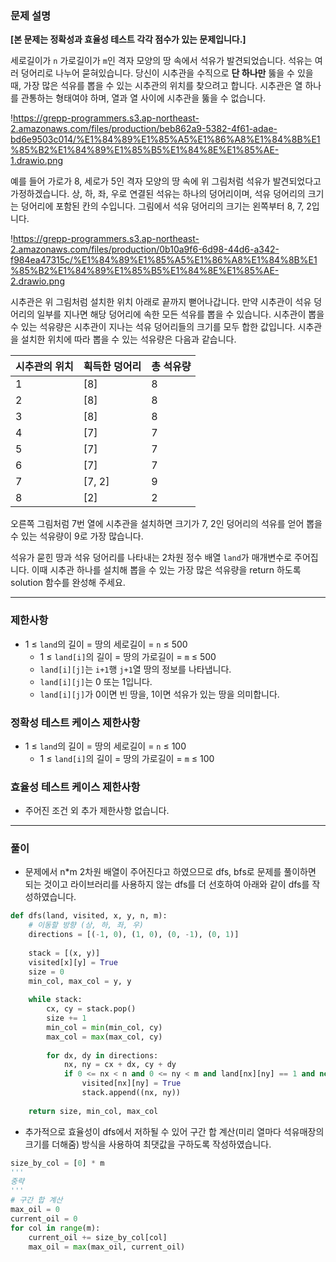 ### **문제 설명**

**[본 문제는 정확성과 효율성 테스트 각각 점수가 있는 문제입니다.]**

세로길이가 `n` 가로길이가 `m`인 격자 모양의 땅 속에서 석유가 발견되었습니다. 석유는 여러 덩어리로 나누어 묻혀있습니다. 당신이 시추관을 수직으로 **단 하나만** 뚫을 수 있을 때, 가장 많은 석유를 뽑을 수 있는 시추관의 위치를 찾으려고 합니다. 시추관은 열 하나를 관통하는 형태여야 하며, 열과 열 사이에 시추관을 뚫을 수 없습니다.

!https://grepp-programmers.s3.ap-northeast-2.amazonaws.com/files/production/beb862a9-5382-4f61-adae-bd6e9503c014/%E1%84%89%E1%85%A5%E1%86%A8%E1%84%8B%E1%85%B2%E1%84%89%E1%85%B5%E1%84%8E%E1%85%AE-1.drawio.png

예를 들어 가로가 8, 세로가 5인 격자 모양의 땅 속에 위 그림처럼 석유가 발견되었다고 가정하겠습니다. 상, 하, 좌, 우로 연결된 석유는 하나의 덩어리이며, 석유 덩어리의 크기는 덩어리에 포함된 칸의 수입니다. 그림에서 석유 덩어리의 크기는 왼쪽부터 8, 7, 2입니다.

!https://grepp-programmers.s3.ap-northeast-2.amazonaws.com/files/production/0b10a9f6-6d98-44d6-a342-f984ea47315c/%E1%84%89%E1%85%A5%E1%86%A8%E1%84%8B%E1%85%B2%E1%84%89%E1%85%B5%E1%84%8E%E1%85%AE-2.drawio.png

시추관은 위 그림처럼 설치한 위치 아래로 끝까지 뻗어나갑니다. 만약 시추관이 석유 덩어리의 일부를 지나면 해당 덩어리에 속한 모든 석유를 뽑을 수 있습니다. 시추관이 뽑을 수 있는 석유량은 시추관이 지나는 석유 덩어리들의 크기를 모두 합한 값입니다. 시추관을 설치한 위치에 따라 뽑을 수 있는 석유량은 다음과 같습니다.

| 시추관의 위치 | 획득한 덩어리 | 총 석유량 |
| --- | --- | --- |
| 1 | [8] | 8 |
| 2 | [8] | 8 |
| 3 | [8] | 8 |
| 4 | [7] | 7 |
| 5 | [7] | 7 |
| 6 | [7] | 7 |
| 7 | [7, 2] | 9 |
| 8 | [2] | 2 |

오른쪽 그림처럼 7번 열에 시추관을 설치하면 크기가 7, 2인 덩어리의 석유를 얻어 뽑을 수 있는 석유량이 9로 가장 많습니다.

석유가 묻힌 땅과 석유 덩어리를 나타내는 2차원 정수 배열 `land`가 매개변수로 주어집니다. 이때 시추관 하나를 설치해 뽑을 수 있는 가장 많은 석유량을 return 하도록 solution 함수를 완성해 주세요.

---

### 제한사항

- 1 ≤ `land`의 길이 = 땅의 세로길이 = `n` ≤ 500
    - 1 ≤ `land[i]`의 길이 = 땅의 가로길이 = `m` ≤ 500
    - `land[i][j]`는 `i+1`행 `j+1`열 땅의 정보를 나타냅니다.
    - `land[i][j]`는 0 또는 1입니다.
    - `land[i][j]`가 0이면 빈 땅을, 1이면 석유가 있는 땅을 의미합니다.

### 정확성 테스트 케이스 제한사항

- 1 ≤ `land`의 길이 = 땅의 세로길이 = `n` ≤ 100
    - 1 ≤ `land[i]`의 길이 = 땅의 가로길이 = `m` ≤ 100

### 효율성 테스트 케이스 제한사항

- 주어진 조건 외 추가 제한사항 없습니다.

---

### 풀이

- 문제에서 n*m 2차원 배열이 주어진다고 하였으므로 dfs, bfs로 문제를 풀이하면 되는 것이고 라이브러리를 사용하지 않는 dfs를 더 선호하여 아래와 같이 dfs를 작성하였습니다.

```python
def dfs(land, visited, x, y, n, m):
    # 이동할 방향 (상, 하, 좌, 우)
    directions = [(-1, 0), (1, 0), (0, -1), (0, 1)]
    
    stack = [(x, y)]
    visited[x][y] = True
    size = 0
    min_col, max_col = y, y
    
    while stack:
        cx, cy = stack.pop()
        size += 1
        min_col = min(min_col, cy)
        max_col = max(max_col, cy)
        
        for dx, dy in directions:
            nx, ny = cx + dx, cy + dy
            if 0 <= nx < n and 0 <= ny < m and land[nx][ny] == 1 and not visited[nx][ny]:
                visited[nx][ny] = True
                stack.append((nx, ny))
    
    return size, min_col, max_col
```

- 추가적으로 효율성이 dfs에서 저하될 수 있어 구간 합 계산(미리 열마다 석유매장의 크기를 더해줌) 방식을 사용하여 최댓값을 구하도록 작성하였습니다.

```python
size_by_col = [0] * m
'''
중략
'''
# 구간 합 계산
max_oil = 0
current_oil = 0
for col in range(m):
    current_oil += size_by_col[col]
    max_oil = max(max_oil, current_oil)
```